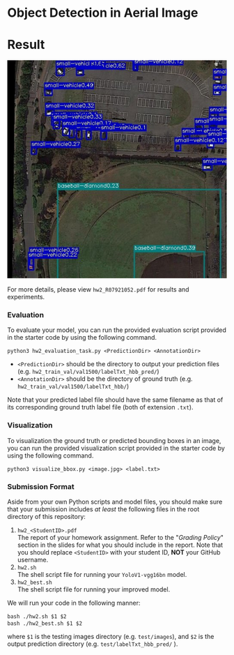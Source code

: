 



# Object Detection in Aerial Image

# Result

 

<p align="center">
  <img width="550" height="500" src="improve20_1.jpg">
</p>

For more details, please view `hw2_R07921052.pdf` for results and experiments.

### Evaluation
To evaluate your model, you can run the provided evaluation script provided in the starter code by using the following command.

    python3 hw2_evaluation_task.py <PredictionDir> <AnnotationDir>

 - `<PredictionDir>` should be the directory to output your prediction files (e.g. `hw2_train_val/val1500/labelTxt_hbb_pred/`)
 - `<AnnotationDir>` should be the directory of ground truth (e.g. `hw2_train_val/val1500/labelTxt_hbb/`)

Note that your predicted label file should have the same filename as that of its corresponding ground truth label file (both of extension ``.txt``).

### Visualization
To visualization the ground truth or predicted bounding boxes in an image, you can run the provided visualization script provided in the starter code by using the following command.

    python3 visualize_bbox.py <image.jpg> <label.txt>

### Submission Format
Aside from your own Python scripts and model files, you should make sure that your submission includes *at least* the following files in the root directory of this repository:
 1.   `hw2_<StudentID>.pdf`  
The report of your homework assignment. Refer to the "*Grading Policy*" section in the slides for what you should include in the report. Note that you should replace `<StudentID>` with your student ID, **NOT** your GitHub username.
 2.   `hw2.sh`  
The shell script file for running your `YoloV1-vgg16bn` model.
 3.   `hw2_best.sh`  
The shell script file for running your improved model.

We will run your code in the following manner:

    bash ./hw2.sh $1 $2
    bash ./hw2_best.sh $1 $2
where `$1` is the testing images directory (e.g. `test/images`), and `$2` is the output prediction directory (e.g. `test/labelTxt_hbb_pred/` ).

